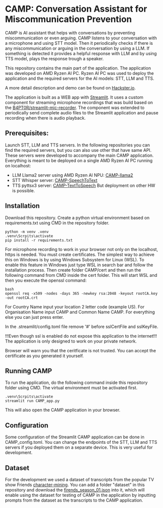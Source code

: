 # CAMP: Conversation Assistant for Miscommunication Prevention
CAMP is AI assistant that helps with conversations by preventing miscommunication or even arguing. CAMP listens to your conversation with a microphone and using STT model. Then it periodically checks if there is any miscommunication or arguing in the conversation by using a LLM. If something is detected it provides a helpful response with LLM and by using TTS model, plays the response trough a speaker.

This repository contains the main part of the application. The application was developed on AMD Ryzen AI PC. Ryzen AI PC was used to deploy the application and the required servers for the AI models: STT, LLM and TTS.

A more detail description and demo can be found on [Hackster.io](https://www.hackster.io/mhudo/camp-conversation-assistant-for-miscommunication-prevention-d76438).

The application is built as a WEB app with [Streamlit](https://streamlit.io/). It uses a custom component for streaming microphone recordings that was build based on the [B4PT0R/streamlit-mic-recorder](https://github.com/B4PT0R/streamlit-mic-recorder). The component was extended to periodically send complete audio files to the Streamlit application and pause recording when there is audio playback.

## Prerequisites:
Launch STT, LLM and TTS servers. In the following repositories you can find the required servers, but you can also use other that have same API. These servers were developed to accompany the main CAMP application. Everything is meant to be deployed on a single AMD Ryzen AI PC running on localhost:
 - LLM Llama2 server using AMD Ryzen AI NPU: [CAMP-llama2](https://github.com/MHudomalj/CAMP-llama2)
 - STT Whisper server: [CAMP-SpeechToText](https://github.com/Da1aticus/CAMP-SpeechToText)
 - TTS pyttsx3 server: [CAMP-TextToSpeech](https://github.com/Da1aticus/CAMP-TextToSpeech)
But deployment  on other HW is possible.

## Installation
Download this repository. Create a python virtual environment based on requirements.txt using CMD in the repository folder.
```
python -m venv .venv
.venv\Scrpits\activate
pip install -r requirements.txt
```
For microphone recording to work in your browser not only on the localhost, https is needed. You must create certificates. The simplest way to achieve this on Windows is by using Windows Subsystem for Linux (WSL). To enable this feature in Windows just type WSL in search bar and follow the installation process. Then create folder CAMP/cert and then run the following command from CMD inside the cert folder. This will start WSL and then you execute the openssl command:
```
bash
openssl req -x509 -nodes -days 365 -newkey rsa:2048 -keyout rootCA.key -out rootCA.crt
```
For Country Name input your location 2 letter code (example US). For Organisation Name input CAMP and Common Name CAMP. For everything else you can just press enter.

In the .streamlit/config.toml file remove '#' before sslCertFile and sslKeyFile.

!!!Even though ssl is enabled do not expose this application to the internet!!! The application is only designed to work on your private network.

Browser will warn you that the ceritficate is not trusted. You can accept the certificate as you generated it yourself.

## Running CAMP
To run the application, do the following command inside this repository folder using CMD. The virtual environment must be activated first.
```
.venv\Scrpits\activate
streamlit run CAMP_app.py
```
This will also open the CAMP application in your browser.

## Configuration
Some configuration of the Streamlit CAMP application can be done in CAMP_config.toml. You can change the endpoints of the STT, LLM and TTS servers if you deployed them on a separate device. This is very useful for development.

## Dataset
For the development we used a dataset of transcripts from the popular TV show Friends [character-mining](https://github.com/emorynlp/character-mining). You can add a folder "dataset" in this repository and download the [firends_season_01.json](https://github.com/emorynlp/character-mining/blob/master/json/friends_season_01.json) into it, which will enable using the dataset for testing of CAMP in the application by inputting prompts from the dataset as the transcripts to the CAMP application.

